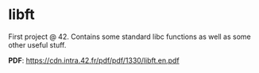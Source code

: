 # libft

First project @ 42. Contains some standard libc functions as well as some other useful stuff.

**PDF**: https://cdn.intra.42.fr/pdf/pdf/1330/libft.en.pdf